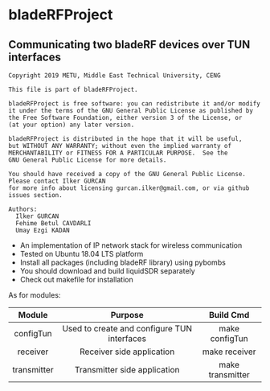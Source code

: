 <h1> bladeRFProject </h1>

<h2> Communicating two bladeRF devices over TUN interfaces </h2>


    Copyright 2019 METU, Middle East Technical University, CENG
    
    This file is part of bladeRFProject.
   
    bladeRFProject is free software: you can redistribute it and/or modify
    it under the terms of the GNU General Public License as published by
    the Free Software Foundation, either version 3 of the License, or
    (at your option) any later version.
   
    bladeRFProject is distributed in the hope that it will be useful,
    but WITHOUT ANY WARRANTY; without even the implied warranty of
    MERCHANTABILITY or FITNESS FOR A PARTICULAR PURPOSE.  See the
    GNU General Public License for more details.
   
    You should have received a copy of the GNU General Public License. Please contact Ilker GURCAN 
    for more info about licensing gurcan.ilker@gmail.com, or via github issues section.
    
    Authors:
      Ilker GURCAN
      Fehime Betul CAVDARLI
      Umay Ezgi KADAN

<p>
<ul>
 <li>An implementation of IP network stack for wireless communication</li>
 <li>Tested on Ubuntu 18.04 LTS platform</li>
 <li>Install all packages (including bladeRF library) using pybombs</li>
 <li>You should download and build liquidSDR separately</li>
 <li>Check out makefile for installation</li>
</ul>
</p>

<p>
  As for modules:
  
  
  |   Module  |  Purpose  | Build Cmd |
  |:---------:|:---------:|:---------:|
  | configTun | Used to create and configure TUN interfaces | make configTun |
  | receiver  | Receiver side application | make receiver |
  | transmitter  | Transmitter side application | make transmitter |
  
</p>
